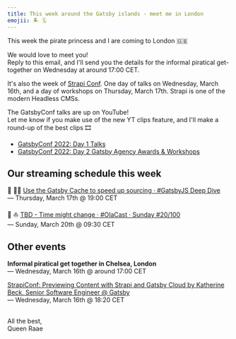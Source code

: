```yaml
---
title: This week around the Gatsby islands - meet me in London
emojii: 🏝 🗓
---
```


This week the pirate princess and I are coming to London 🇬🇧

We would love to meet you!  
Reply to this email, and I'll send you the details for the informal piratical get-together on Wednesday at around 17:00 CET.

It's also the week of [Strapi Conf](https://conf.strapi.io/). One day of talks on Wednesday, March 16th, and a day of workshops on Thursday, March 17th. Strapi is one of the modern Headless CMSs.

The GatsbyConf talks are up on YouTube!  
Let me know if you make use of the new YT clips feature, and I'll make a round-up of the best clips 🎞

- [GatsbyConf 2022: Day 1 Talks](https://youtube.com/playlist?list=PLCU2qJekvcN3mX3lJZJ_ICZuJNfXKrjk1)
- [GatsbyConf 2022: Day 2 Gatsby Agency Awards & Workshops](https://youtube.com/playlist?list=PLCU2qJekvcN1t_6N10Xcpho8vWznyjqIe)

## Our streaming schedule this week

🔴 🏴‍☠️ [Use the Gatsby Cache to speed up sourcing · #GatsbyJS Deep Dive](https://youtu.be/rURKTRPvSos)  
— Thursday, March 17th @ 19:00 CET

🔴 ⛵ [TBD - Time might change · #OlaCast · Sunday #20/100](https://youtu.be/_MqchVYIaH0)  
— Sunday, March 20th @ 09:30 CET

## Other events

**Informal piratical get together in Chelsea, London**  
— Wednesday, March 16th @ around 17:00 CET

[StrapiConf: Previewing Content with Strapi and Gatsby Cloud by Katherine Beck, Senior Software Engineer @ Gatsby](https://conf.strapi.io/speakers/katherine-beck)  
— Wednesday, March 16th @ 18:20 CET

&nbsp;  
All the best,  
Queen Raae

